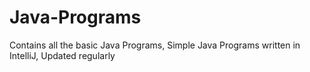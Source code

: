 # Java-Programs
Contains all the basic Java Programs, Simple Java Programs written in IntelliJ, Updated regularly
